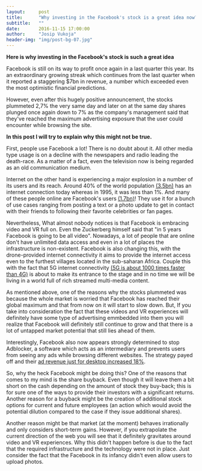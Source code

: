 ```yaml
---
layout:     post
title:      "Why investing in the Facebook's stock is a great idea now?"
subtitle:   ""
date:       2016-11-15 17:00:00
author:     "Josip Vukoja"
header-img: "img/post-bg-07.jpg"
---
```


<b>Here is why investing in the Facebook's stock is such a great idea</b>


Facebook is still on its way to profit once again in a last quarter this year.  Its an extraordinary growing streak which continues from the last quarter when it reported a staggering $7bn in revenue, a number which exceeded even the most optimistic financial predictions.

However, even after this hugely positive announcement, the stocks plummeted 2,7% the very same day and later on at the same day shares plunged once again down to 7% as the company's management said that they've reached the maximum advertising exposure that the user could encounter while browsing the site.

<b>In this post I will try to explain why this might not be true.</b>

First, people use Facebook a lot! There is no doubt about it. All other media type usage is on a decline with the newspapers and radio leading the death-race. As a matter of a fact, even the television now is being regarded as an old communication medium.

Internet on the other hand is experiencing a major explosion in a number of its users and its reach.  Around 40% of the world population <a href="http://www.internetlivestats.com/internet-users/">(3.5bn)</a> has an internet connection today whereas in 1995, it was less than 1%. And many of these people online are Facebook's users <a href="http://www.internetworldstats.com/facebook.htm">(1.7bn)</a>! They use it for a bunch of use cases ranging from posting a text or a photo update to get in contact with their friends to following their favorite celebrities or fan pages.

Nevertheless, What almost nobody notices is that Facebook is embracing video and VR full on. Even the Zuckerberg himself said that "in 5 years Facebook is going to be all video". Nowadays, a lot of people that are online don't have unlimited data access and even in a lot of places the infrastructure is non-existent. Facebook is also changing this, with the drone-provided internet connectivity it aims to provide the internet access even to the furthest villages located in the sub-saharan Africa. Couple this with the fact that 5G internet connectivity <a href="https://www.google.de/url?sa=t&rct=j&q=&esrc=s&source=web&cd=3&cad=rja&uact=8&ved=0ahUKEwjQoYnV3q3QAhWDVRQKHTKFDKYQFggoMAI&url=https%3A%2F%2F5g.co.uk%2Fguides%2Fhow-fast-is-5g%2F&usg=AFQjCNEDmxTjDVotpPBFBXTPz9X6CoHFhw&sig2=-oFQn8v9XSubesZMGdcqOA">(5G is about 1000 times faster than 4G)</a> is about to make its entrance to the stage and in no time we will be living in a world full of rich streamed multi-media content.

As mentioned above, one of the reasons why the stocks plummeted was because the whole market is worried that Facebook has reached their global maximum and that from now on it will start to slow down. But, If you take into consideration the fact that these videos and VR experiences will definitely have some type of advertising emmbedded into them you will realize that Facebook will definitely still continue to grow and that there is a lot of untapped market potential that still lies ahead of them.

Interestingly, Facebook also now appears strongly determined to stop Adblocker, a software which acts as an intermediary and prevents users from seeing any ads while browsing different websites. The strategy payed off and their <a href="https://techcrunch.com/2016/11/02/add-cash-plus/">ad revenue just for desktop increased 18%</a>.


So, why the heck Facebook might be doing this?
One of the reasons that comes to my mind is the share buyback. Even though it will leave them a bit short on the cash depending on the amount of stock they buy-back; this is for sure one of the ways to provide their investors with a significant returns. Another reason for a buyback might be the creation of additional stock options for current and future employees (an action which would avoid the potential dilution compared to the case if they issue additional shares). 

Another reason might be that market (at the moment) behaves irrationally and only considers short-term gains. However, if you extrapolate the current direction of the web you will see that it definitely gravitates around video and VR experiences. Why this didn't happen before is due to the fact that the required infrastructure and the technology were not in place. Just consider the fact that the Facebook in its infancy didn't even allow users to upload photos.


